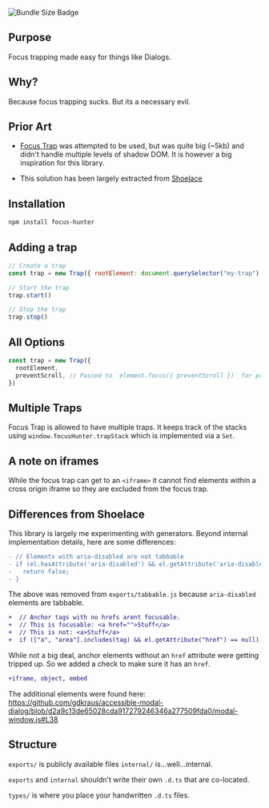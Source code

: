 ![Bundle Size Badge](https://deno.bundlejs.com/?q=focus-hunter&badge)

## Purpose

Focus trapping made easy for things like Dialogs.

## Why?

Because focus trapping sucks. But its a necessary evil.

## Prior Art

- [Focus Trap](https://github.com/focus-trap/focus-trap) was attempted to be used, but was quite big (~5kb) and didn't handle multiple levels of shadow DOM. It is however a big inspiration for this library.

- This solution has been largely extracted from [Shoelace](https://shoelace.style)

## Installation

```bash
npm install focus-hunter
```

## Adding a trap


```js
// Create a trap
const trap = new Trap({ rootElement: document.querySelector("my-trap") })

// Start the trap
trap.start()

// Stop the trap
trap.stop()
```

## All Options

```js
const trap = new Trap({
  rootElement,
  preventScroll, // Passed to `element.focus({ preventScroll })` for programmatically focused elements
})
```

## Multiple Traps

Focus Trap is allowed to have multiple traps. It keeps track of the stacks using `window.focusHunter.trapStack` which
is implemented via a `Set`.

## A note on iframes

While the focus trap can get to an `<iframe>` it cannot find elements within a cross origin iframe
so they are excluded from the focus trap.

## Differences from Shoelace

This library is largely me experimenting with generators. Beyond internal implementation details, here are some differences:

```diff
- // Elements with aria-disabled are not tabbable
- if (el.hasAttribute('aria-disabled') && el.getAttribute('aria-disabled') !== 'false') {
-   return false;
- }
```

The above was removed from `exports/tabbable.js` because `aria-disabled` elements are tabbable.


```diff
+  // Anchor tags with no hrefs arent focusable.
+  // This is focusable: <a href="">Stuff</a>
+  // This is not: <a>Stuff</a>
+  if (["a", "area"].includes(tag) && el.getAttribute("href") == null) return false
```

While not a big deal, anchor elements without an `href` attribute were getting tripped up.
So we added a check to make sure it has an `href`.

```diff
+iframe, object, embed
```

The additional elements were found here: <https://github.com/gdkraus/accessible-modal-dialog/blob/d2a9c13de65028cda917279246346a277509fda0/modal-window.js#L38>

## Structure

`exports/` is publicly available files
`internal/` is...well...internal.

`exports` and `internal` shouldn't write their own `.d.ts` that are co-located.

`types/` is where you place your handwritten `.d.ts` files.

